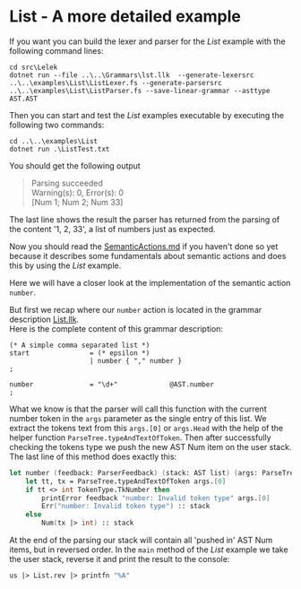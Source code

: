 List - A more detailed example
==
If you want you can build the lexer and parser for the *List* example with the following command lines:

    cd src\Lelek
    dotnet run --file ..\..\Grammars\lst.llk  --generate-lexersrc ..\..\examples\List\ListLexer.fs --generate-parsersrc ..\..\examples\List\ListParser.fs --save-linear-grammar --asttype AST.AST

Then you can start and test the *List* examples executable by executing the following two commands:

    cd ..\..\examples\List
    dotnet run .\ListTest.txt


You should get the following output
> Parsing succeeded  
  Warning(s): 0, Error(s): 0  
  [Num 1; Num 2; Num 33]

The last line shows the result the parser has returned from the parsing of the content '1, 2, 33', a list of numbers just as expected.

Now you should read the [SemanticActions.md](SemanticActions.md) if you haven't done so yet because it describes some fundamentals about semantic actions and does this by using the *List* example.

Here we will have a closer look at the implementation of the semantic action `number`.

But first we recap where our `number` action is located in the grammar description [List.llk](../grammars/lst.llk).  
Here is the complete content of this grammar description:

```ebnf
(* A simple comma separated list *)
start               = (* epsilon *)
                    | number { "," number }
;

number              = "\d+"             @AST.number
;

```

What we know is that the parser will call this function with the current number token in the `args` parameter as the single entry of this list. We extract the tokens text from this `args.[0]` or `args.Head` with the help of the helper function `ParseTree.typeAndTextOfToken`. Then after successfully checking the tokens type we push the new AST Num item on the user stack.  
The last line of this method does exactly this:

```fsharp
let number (feedback: ParserFeedback) (stack: AST list) (args: ParseTree list): AST list =
    let tt, tx = ParseTree.typeAndTextOfToken args.[0]
    if tt <> int TokenType.TkNumber then
        printError feedback "number: Invalid token type" args.[0]
        Err("number: Invalid token type") :: stack
    else
        Num(tx |> int) :: stack
```

At the end of the parsing our stack will contain all 'pushed in' AST Num items, but in reversed order.
In the `main` method of the *List* example we take the user stack, reverse it and print the result to the console:

```fsharp
us |> List.rev |> printfn "%A"
```
